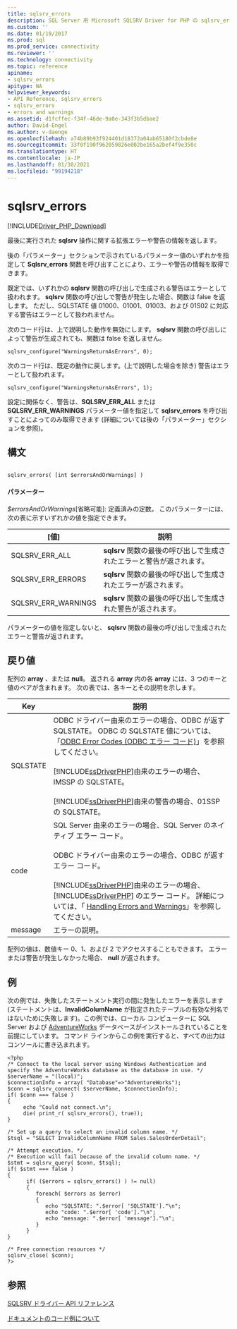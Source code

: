 ```yaml
---
title: sqlsrv_errors
description: SQL Server 用 Microsoft SQLSRV Driver for PHP の sqlsrv_errors 関数の API リファレンス。
ms.custom: ''
ms.date: 01/19/2017
ms.prod: sql
ms.prod_service: connectivity
ms.reviewer: ''
ms.technology: connectivity
ms.topic: reference
apiname:
- sqlsrv_errors
apitype: NA
helpviewer_keywords:
- API Reference, sqlsrv_errors
- sqlsrv_errors
- errors and warnings
ms.assetid: d1fcffec-f34f-46de-9a0e-343f3b5dbae2
author: David-Engel
ms.author: v-daenge
ms.openlocfilehash: a74b89b93f924401d18372a04ab65180f2cbde8e
ms.sourcegitcommit: 33f0f190f962059826e002be165a2bef4f9e350c
ms.translationtype: HT
ms.contentlocale: ja-JP
ms.lasthandoff: 01/30/2021
ms.locfileid: "99194218"
---
```

# <a name="sqlsrv_errors"></a>sqlsrv_errors
[!INCLUDE[Driver_PHP_Download](../../includes/driver_php_download.md)]

最後に実行された **sqlsrv** 操作に関する拡張エラーや警告の情報を返します。  
  
後の「パラメーター」セクションで示されているパラメーター値のいずれかを指定して **Sqlsrv_errors** 関数を呼び出すことにより、エラーや警告の情報を取得できます。  
  
既定では、いずれかの **sqlsrv** 関数の呼び出しで生成される警告はエラーとして扱われます。 **sqlsrv** 関数の呼び出しで警告が発生した場合、関数は false を返します。 ただし、SQLSTATE 値 01000、01001、01003、および 01S02 に対応する警告はエラーとして扱われません。  
  
次のコード行は、上で説明した動作を無効にします。 **sqlsrv** 関数の呼び出しによって警告が生成されても、関数は false を返しません。  
  
```  
sqlsrv_configure("WarningsReturnAsErrors", 0);  
```  
  
次のコード行は、既定の動作に戻します。(上で説明した場合を除き) 警告はエラーとして扱われます。  
  
```  
sqlsrv_configure("WarningsReturnAsErrors", 1);  
```  
  
設定に関係なく、警告は、**SQLSRV_ERR_ALL** または **SQLSRV_ERR_WARNINGS** パラメーター値を指定して **sqlsrv_errors** を呼び出すことによってのみ取得できます (詳細については後の「パラメーター」セクションを参照)。  
  
## <a name="syntax"></a>構文  
  
```  
  
sqlsrv_errors( [int $errorsAndOrWarnings] )  
```  
  
#### <a name="parameters"></a>パラメーター  
*$errorsAndOrWarnings*[省略可能]: 定義済みの定数。 このパラメーターには、次の表に示すいずれかの値を指定できます。  
  
|[値]|説明|  
|---------|---------------|  
|SQLSRV_ERR_ALL|**sqlsrv** 関数の最後の呼び出しで生成されたエラーと警告が返されます。|  
|SQLSRV_ERR_ERRORS|**sqlsrv** 関数の最後の呼び出しで生成されたエラーが返されます。|  
|SQLSRV_ERR_WARNINGS|**sqlsrv** 関数の最後の呼び出しで生成された警告が返されます。|  
  
パラメーターの値を指定しないと、 **sqlsrv** 関数の最後の呼び出しで生成されたエラーと警告が返されます。  
  
## <a name="return-value"></a>戻り値  
配列の **array** 、または **null**。 返される **array** 内の各 **array** には、3 つのキーと値のペアが含まれます。 次の表では、各キーとその説明を示します。  
  
|Key|説明|  
|-------|---------------|  
|SQLSTATE|ODBC ドライバー由来のエラーの場合、ODBC が返す SQLSTATE。 ODBC の SQLSTATE 値については、「[ODBC Error Codes (ODBC エラー コード)](../../odbc/reference/appendixes/appendix-a-odbc-error-codes.md)」を参照してください。<br /><br />[!INCLUDE[ssDriverPHP](../../includes/ssdriverphp_md.md)]由来のエラーの場合、IMSSP の SQLSTATE。<br /><br />[!INCLUDE[ssDriverPHP](../../includes/ssdriverphp_md.md)]由来の警告の場合、01SSP の SQLSTATE。|  
|code|SQL Server 由来のエラーの場合、SQL Server のネイティブ エラー コード。<br /><br />ODBC ドライバー由来のエラーの場合、ODBC が返すエラー コード。<br /><br />[!INCLUDE[ssDriverPHP](../../includes/ssdriverphp_md.md)]由来のエラーの場合、 [!INCLUDE[ssDriverPHP](../../includes/ssdriverphp_md.md)] のエラー コード。 詳細については、「 [Handling Errors and Warnings](../../connect/php/handling-errors-and-warnings.md)」を参照してください。|  
|message|エラーの説明。|  
  
配列の値は、数値キー 0、1、および 2 でアクセスすることもできます。 エラーまたは警告が発生しなかった場合、 **null** が返されます。  
  
## <a name="example"></a>例  
次の例では、失敗したステートメント実行の間に発生したエラーを表示します (ステートメントは、**InvalidColumName** が指定されたテーブルの有効な列名ではないために失敗します)。この例では、ローカル コンピューターに SQL Server および [AdventureWorks](https://github.com/Microsoft/sql-server-samples/tree/master/samples/databases/adventure-works) データベースがインストールされていることを前提にしています。 コマンド ラインからこの例を実行すると、すべての出力はコンソールに書き込まれます。  
  
```  
<?php  
/* Connect to the local server using Windows Authentication and   
specify the AdventureWorks database as the database in use. */  
$serverName = "(local)";  
$connectionInfo = array( "Database"=>"AdventureWorks");  
$conn = sqlsrv_connect( $serverName, $connectionInfo);  
if( $conn === false )  
{  
     echo "Could not connect.\n";  
     die( print_r( sqlsrv_errors(), true));  
}  
  
/* Set up a query to select an invalid column name. */  
$tsql = "SELECT InvalidColumnName FROM Sales.SalesOrderDetail";  
  
/* Attempt execution. */  
/* Execution will fail because of the invalid column name. */  
$stmt = sqlsrv_query( $conn, $tsql);  
if( $stmt === false )  
{  
      if( ($errors = sqlsrv_errors() ) != null)  
      {  
         foreach( $errors as $error)  
         {  
            echo "SQLSTATE: ".$error[ 'SQLSTATE']."\n";  
            echo "code: ".$error[ 'code']."\n";  
            echo "message: ".$error[ 'message']."\n";  
         }  
      }  
}  
  
/* Free connection resources */  
sqlsrv_close( $conn);  
?>  
```  
  
## <a name="see-also"></a>参照  
[SQLSRV ドライバー API リファレンス](../../connect/php/sqlsrv-driver-api-reference.md)

[ドキュメントのコード例について](../../connect/php/about-code-examples-in-the-documentation.md)  
  
